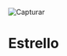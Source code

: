 ![Capturar](https://user-images.githubusercontent.com/29818932/128617365-9120144a-e0a5-44c0-874e-99e6c400d65c.PNG)
# Estrello

